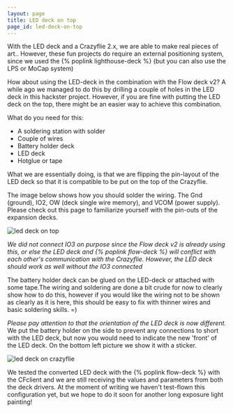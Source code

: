 ```yaml
---
layout: page
title: LED deck on top 
page_id: led-deck-on-top
---
```


With the LED deck and a Crazyflie 2.x, we are able to make real pieces of art.. However, these fun projects do require an external positioning system, since we used the {% poplink lighthouse-deck %} (but you can also use the LPS or MoCap system)

How about using the LED-deck in the combination with the Flow deck v2? A while ago we managed to do this by drilling a couple of holes in the LED deck in this hackster project. However, if you are fine with putting the LED deck on the top, there might be an easier way to achieve this combination.

What do you need for this:

* A soldering station with solder
* Couple of wires
* Battery holder deck
* LED deck
* Hotglue or tape

What we are essentially doing, is that we are flipping the pin-layout of the LED deck so that it is compatible to be put on the top of the Crazyflie.

The image below shows how you should solder the wiring. The Gnd (ground), IO2, OW (deck single wire memory), and VCOM (power supply). Please check out this page to familiarize yourself with the pin-outs of the expansion decks.

![led deck on top](/images/documentation/wiki/topleddeck.png)

_We did not connect IO3 on purpose since the Flow deck v2 is already using this, or else the LED deck and {% poplink flow-deck %} will conflict with each other's communication with the Crazyflie. However, the LED deck should work as well without the IO3 connected_

The battery holder deck can be glued on the LED-deck or attached with some tape.The wiring and soldering are done a bit crude for now to clearly show how to do this, however if you would like the wiring not to be shown as clearly as it is here, this should be easy to fix with thinner wires and basic soldering skills. =)

_Please pay attention to that the orientation of the LED deck is now different._ We put the battery holder on the side to prevent any connections to short with the LED deck, but now you would need to indicate the new 'front' of the LED deck. On the bottom left picture we show it with a sticker.

![led deck on crazyflie](/images/documentation/wiki/leddecktopcrazyflie.png)


We tested the converted LED deck with the {% poplink flow-deck %} with the CFclient and we are still receiving the values and parameters from both the deck drivers. At the moment of writing we haven't test-flown this configuration yet, but we hope to do it soon for another long exposure light painting!